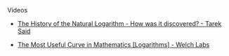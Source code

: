 Videos
* [The History of the Natural Logarithm - How was it discovered? - Tarek Said](https://youtu.be/habHK6wLkic?si=nFa5Mk2uft9LnXMy)
  
* [The Most Useful Curve in Mathematics [Logarithms] - Welch Labs](https://youtu.be/OjIwCOevUew?si=TYr_i-ItsJlR_5ms)
